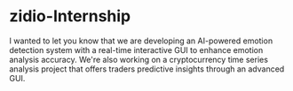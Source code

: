 # zidio-Internship
I wanted to let you know that we are developing an AI-powered emotion detection system with a real-time interactive GUI to enhance emotion analysis accuracy. We're also working on a cryptocurrency time series analysis project that offers traders predictive insights through an advanced GUI.
